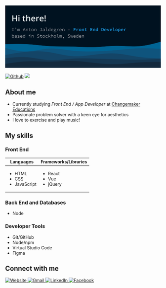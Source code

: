 ![](https://github.com/antonjaldegren/antonjaldegren/blob/main/banner.svg)

[![Github](https://img.shields.io/github/followers/antonjaldegren?label=Follow&style=social)](https://github.com/antonjaldegren) ![](https://visitor-badge.laobi.icu/badge?page_id=antonjaldegren.antonjaldegren)

## About me
- Currently studying *Front End / App Developer* at [Changemaker Educations](https://cmeducations.se/)
- Passionate problem solver with a keen eye for aesthetics
- I love to exercise and play music!

## My skills
### Front End
<table>
  <thead>
    <th>Languages</th>
    <th>Frameworks/Libraries</th>
  </thead>
  <tbody>
    <td>
      <ul>
        <li>HTML</li>
        <li>CSS</li>
        <li>JavaScript</li>
      </ul>
    </td>
    <td>
      <ul>
        <li>React</li>
        <li>Vue</li>
        <li>jQuery</li>
      </ul>
    </td>
  </tbody>
</table>

### Back End and Databases
- Node

### Developer Tools
- Git/GitHub
- Node/npm
- Virtual Studio Code
- Figma


## Connect with me
<div>
  <a href="https://antonjaldegren.netlify.app/">
    <img src="https://img.shields.io/badge/my_website-1aa05e?style=for-the-badge&logo=googlechrome&logoColor=white" alt="Website"/>
  </a>
  <a href="mailto:anton.jaldegren@gmail.com">
    <img src="https://img.shields.io/badge/Email-D14836?style=for-the-badge&logo=gmail&logoColor=white" alt="Gmail"/>
  </a>
  <a href="https://www.linkedin.com/in/anton-jaldegren-3a79a6160/">
    <img src="https://img.shields.io/badge/LinkedIn-blue?style=for-the-badge&logo=linkedin&logoColor=white" alt="LinkedIn"/>
  </a>
  <a href="https://www.facebook.com/anton.jaldegren/">
    <img src="https://img.shields.io/badge/Facebook-1877F2?style=for-the-badge&logo=facebook&logoColor=white" alt="Facebook"/>
  </a>
</div>

<!--
**antonjaldegren/antonjaldegren** is a ✨ _special_ ✨ repository because its `README.md` (this file) appears on your GitHub profile.

Here are some ideas to get you started:

- 🔭 I’m currently working on ...
- 🌱 I’m currently learning ...
- 👯 I’m looking to collaborate on ...
- 🤔 I’m looking for help with ...
- 💬 Ask me about ...
- 📫 How to reach me: ...
- 😄 Pronouns: ...
- ⚡ Fun fact: ...
-->
